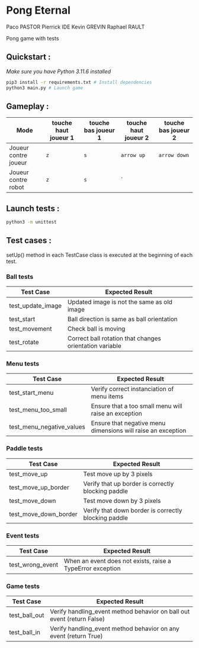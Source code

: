 # Pong Eternal

Paco PASTOR
Pierrick IDE
Kevin GREVIN
Raphael RAULT

Pong game with tests

## Quickstart :

_Make sure you have Python 3.11.6 installed_

```bash
pip3 install -r requirements.txt # Install dependencies
python3 main.py # Launch game
```
## Gameplay :

| Mode | touche haut joueur 1 | touche bas joueur 1 | touche haut joueur 2 | touche bas joueur 2 |
|------|----------------------|---------------------|----------------------|---------------------|
|Joueur contre joueur | `z`| `s` | `arrow up` |  `arrow down` |
|Joueur contre robot  | `z`| `s` | ` |   |

## Launch tests :

```bash
python3 -m unittest
```

## Test cases :

setUp() method in each TestCase class is executed at the beginning of each test.

### Ball tests

| Test Case | Expected Result           |
| --------- | ------------------------- |
|test_update_image|Updated image is not the same as old image|
|test_start       |Ball direction is same as ball orientation|
|test_movement    |Check ball is moving|
|test_rotate      |Correct ball rotation that changes orientation variable|

### Menu tests

| Test Case | Expected Result           |
| --------- | ------------------------- |
|test_start_menu          |Verify correct instanciation of menu items |
|test_menu_too_small      |Ensure that a too small menu will raise an exception|
|test_menu_negative_values|Ensure that negative menu dimensions will raise an exception|

### Paddle tests

| Test Case | Expected Result           |
| --------- | ------------------------- |
|test_move_up         |Test move up by 3 pixels|
|test_move_up_border  |Verify that up border is correctly blocking paddle|
|test_move_down       |Test move down by 3 pixels|
|test_move_down_border|Verify that down border is correctly blocking paddle|

### Event tests

| Test Case | Expected Result           |
| --------- | ------------------------- |
|test_wrong_event|When an event does not exists, raise a TypeError exception|

### Game tests

| Test Case | Expected Result           |
| --------- | ------------------------- |
|test_ball_out    |Verify handling_event method behavior on ball out event (return False)|
|test_ball_in     |Verify handling_event method behavior on any event (return True)|
